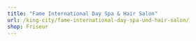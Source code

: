 ```yaml
---
title: "Fame International Day Spa & Hair Salon"
url: /king-city/fame-international-day-spa-und-hair-salon/
shop: Friseur
---
```

